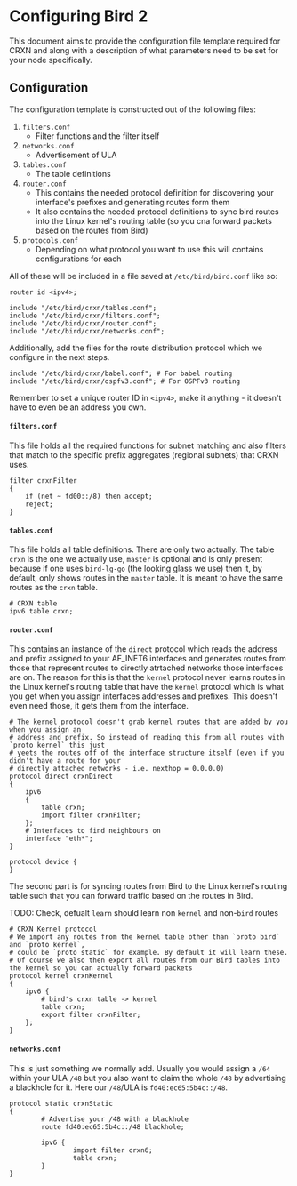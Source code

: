 Configuring Bird 2
==================

This document aims to provide the configuration file template required
for CRXN and along with a description of what parameters need to be set
for your node specifically.

## Configuration

The configuration template is constructed out of the following files:

1. `filters.conf`
	* Filter functions and the filter itself
2. `networks.conf`
	* Advertisement of ULA
3. `tables.conf`
	* The table definitions
4. `router.conf`
	* This contains the needed protocol definition for discovering
	your interface's prefixes and generating routes form them
	* It also contains the needed protocol definitions to sync bird
	routes into the Linux kernel's routing table (so you cna forward
	packets based on the routes from Bird)
5. `protocols.conf`
	* Depending on what protocol you want to use this will contains
	configurations for each

All of these will be included in a file saved at `/etc/bird/bird.conf` like so:

```
router id <ipv4>;

include "/etc/bird/crxn/tables.conf";
include "/etc/bird/crxn/filters.conf";
include "/etc/bird/crxn/router.conf";
include "/etc/bird/crxn/networks.conf";
```

Additionally, add the files for the route distribution protocol which we configure in the next steps.
```
include "/etc/bird/crxn/babel.conf"; # For babel routing
include "/etc/bird/crxn/ospfv3.conf"; # For OSPFv3 routing
```

Remember to set a unique router ID in `<ipv4>`, make it anything - it doesn't have to even be an address you own.

#### `filters.conf`

This file holds all the required functions for subnet matching and also
filters that match to the specific prefix aggregates (regional subnets)
that CRXN uses.

```
filter crxnFilter
{
    if (net ~ fd00::/8) then accept;
    reject;
}
```

#### `tables.conf`

This file holds all table definitions. There are only two actually.
The table `crxn` is the one we actually use, `master` is optional
and is only present because if one uses `bird-lg-go` (the looking glass
we use) then it, by default, only shows routes in the `master` table.
It is meant to have the same routes as the `crxn` table.

```
# CRXN table
ipv6 table crxn;
```

#### `router.conf`

This contains an instance of the `direct` protocol which reads the address
and prefix assigned to your AF_INET6 interfaces and generates routes from
those that represent routes to directly atrtached networks those interfaces
are on. The reason for this is that the `kernel` protocol never learns routes
in the Linux kernel's routing table that have the `kernel` protocol which
is what you get when you assign interfaces addresses and prefixes. This
doesn't even need those, it gets them from the interface.

```
# The kernel protocol doesn't grab kernel routes that are added by you when you assign an
# address and prefix. So instead of reading this from all routes with `proto kernel` this just
# yeets the routes off of the interface structure itself (even if you didn't have a route for your
# directly attached networks - i.e. nexthop = 0.0.0.0)
protocol direct crxnDirect
{
    ipv6
    {
        table crxn;
        import filter crxnFilter;
    };
    # Interfaces to find neighbours on
    interface "eth*";
}

protocol device {
}
```

The second part is for syncing routes from Bird to the Linux kernel's routing
table such that you can forward traffic based on the routes in Bird.

TODO: Check, defualt `learn` should learn non `kernel` and non-`bird` routes

```
# CRXN Kernel protocol
# We import any routes from the kernel table other than `proto bird` and `proto kernel`,
# could be `proto static` for example. By default it will learn these.
# Of course we also then export all routes from our Bird tables into the kernel so you can actually forward packets
protocol kernel crxnKernel
{
    ipv6 {
        # bird's crxn table -> kernel
        table crxn;
        export filter crxnFilter;
    };
}
```

#### `networks.conf`

This is just something we normally add. Usually you would assign a `/64` within your ULA `/48` but you also want to claim the whole `/48` by advertising a blackhole for it. Here our `/48`/ULA is `fd40:ec65:5b4c::/48`.

```
protocol static crxnStatic
{
        # Advertise your /48 with a blackhole
        route fd40:ec65:5b4c::/48 blackhole;

        ipv6 {
                import filter crxn6;
                table crxn;
        }
}
```
